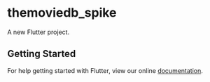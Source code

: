 # themoviedb_spike

A new Flutter project.

## Getting Started

For help getting started with Flutter, view our online
[documentation](http://flutter.io/).
